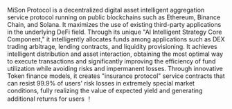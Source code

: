 MiSon Protocol is a decentralized digital asset intelligent aggregation service protocol running on public blockchains such as Ethereum, Binance Chain, and Solana. It maximizes the use of existing third-party applications in the underlying DeFi field. Through its unique "AI Intelligent Strategy Core Component," it intelligently allocates funds among applications such as DEX trading arbitrage, lending contracts, and liquidity provisioning. It achieves intelligent distribution and asset interaction, obtaining the most optimal way to execute transactions and significantly improving the efficiency of fund utilization while avoiding risks and impermanent losses. Through innovative Token finance models, it creates "insurance protocol" service contracts that can resist 99.9% of users' risk losses in extremely special market conditions, fully realizing the value of expected yield and generating additional returns for users ！

<!---
MiSon-Protocol/MiSon-Protocol is a ✨ special ✨ repository because its `README.md` (this file) appears on your GitHub profile.
You can click the Preview link to take a look at your changes.
--->
